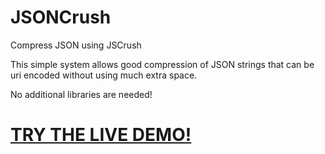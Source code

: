 # JSONCrush
Compress JSON using JSCrush

This simple system allows good compression of JSON strings that can be uri encoded without using much extra space. 

No additional libraries are needed!

# [TRY THE LIVE DEMO!](https://killedbyapixel.github.io/JSONCrush)
